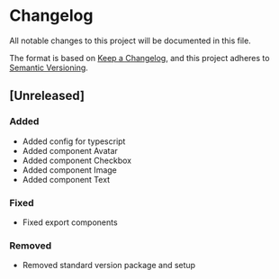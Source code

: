 # Changelog

All notable changes to this project will be documented in this file.

The format is based on [Keep a Changelog](https://keepachangelog.com/en/1.0.0/),
and this project adheres to [Semantic Versioning](https://semver.org/spec/v2.0.0.html).

## [Unreleased]

### Added

- Added config for typescript
- Added component Avatar
- Added component Checkbox
- Added component Image
- Added component Text

### Fixed

- Fixed export components

### Removed

- Removed standard version package and setup
